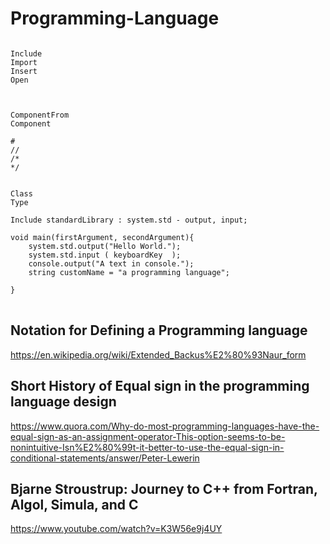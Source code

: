 # Programming-Language

<pre>
<code>
Include
Import
Insert
Open



ComponentFrom
Component

#
//
/*
*/


Class
Type

Include standardLibrary : system.std - output, input;

void main(firstArgument, secondArgument){
    system.std.output("Hello World.");
    system.std.input ( keyboardKey  );
    console.output("A text in console.");
    string customName = "a programming language";

}
</code>
</pre>

## Notation for Defining a Programming language
https://en.wikipedia.org/wiki/Extended_Backus%E2%80%93Naur_form

## Short History of Equal sign in the programming language design
https://www.quora.com/Why-do-most-programming-languages-have-the-equal-sign-as-an-assignment-operator-This-option-seems-to-be-nonintuitive-Isn%E2%80%99t-it-better-to-use-the-equal-sign-in-conditional-statements/answer/Peter-Lewerin


## Bjarne Stroustrup: Journey to C++ from Fortran, Algol, Simula, and C
https://www.youtube.com/watch?v=K3W56e9j4UY
